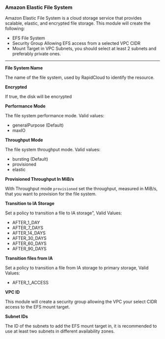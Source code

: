 ### Amazon Elastic File System

Amazon Elastic File System is a cloud storage service that provides scalable, elastic, and encrypted file storage.
This module will create the following: 
- EFS File System 
- Security Group Allowing EFS access from a selected VPC CIDR
- Mount Target in VPC Subnets, you should select at least 2 subnets and preferably private ones.


---

**File System Name**

The name of the file system, used by RapidCloud to identify the resource.

**Encrypted**

If true, the disk will be encrypted

**Performance Mode**

The file system performance mode. Valid values: 
 - generalPurpose (Default)
 - maxIO

**Throughput Mode**

The file system throughput mode. Valid values: 
 - bursting (Default)
 - provisioned
 - elastic

**Provisioned Throughput In MiB/s**

With Throughput mode `provisioned` set the throughput, measured in MiB/s, that you want to provision for the file system.

**Transition to IA Storage**

Set a policy to transition a file to IA storage", Valid Values:
- AFTER_1_DAY
- AFTER_7_DAYS
- AFTER_14_DAYS
- AFTER_30_DAYS
- AFTER_60_DAYS
- AFTER_90_DAYS


**Transition files from IA**

Set a policy to transition a file from IA storage to primary storage, Valid Values:
- AFTER_1_ACCESS

**VPC ID**

This module will create a security group allowing the VPC your select CIDR access to the EFS mount target.

**Subnet IDs**

The ID of the subnets to add the EFS mount target in, it is recommended to use at least two subnets in different availability zones.
